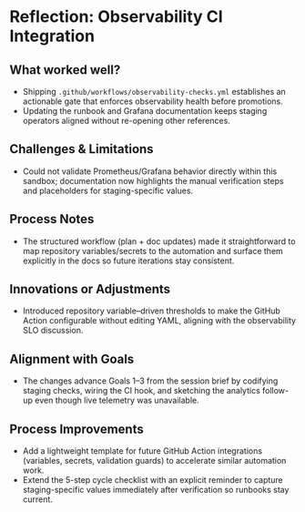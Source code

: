 # Reflection: Observability CI Integration

## What worked well?
- Shipping `.github/workflows/observability-checks.yml` establishes an actionable gate that enforces observability health before promotions.
- Updating the runbook and Grafana documentation keeps staging operators aligned without re-opening other references.

## Challenges & Limitations
- Could not validate Prometheus/Grafana behavior directly within this sandbox; documentation now highlights the manual verification steps and placeholders for staging-specific values.

## Process Notes
- The structured workflow (plan + doc updates) made it straightforward to map repository variables/secrets to the automation and surface them explicitly in the docs so future iterations stay consistent.

## Innovations or Adjustments
- Introduced repository variable–driven thresholds to make the GitHub Action configurable without editing YAML, aligning with the observability SLO discussion.

## Alignment with Goals
- The changes advance Goals 1–3 from the session brief by codifying staging checks, wiring the CI hook, and sketching the analytics follow-up even though live telemetry was unavailable.

## Process Improvements
- Add a lightweight template for future GitHub Action integrations (variables, secrets, validation guards) to accelerate similar automation work.
- Extend the 5-step cycle checklist with an explicit reminder to capture staging-specific values immediately after verification so runbooks stay current.
